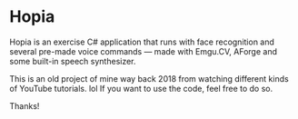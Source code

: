 # Hopia
Hopia is an exercise C# application that runs with face recognition and several pre-made voice commands — made with Emgu.CV, AForge and some built-in speech synthesizer.

This is an old project of mine way back 2018 from watching different kinds of YouTube tutorials. lol
If you want to use the code, feel free to do so.

Thanks!

